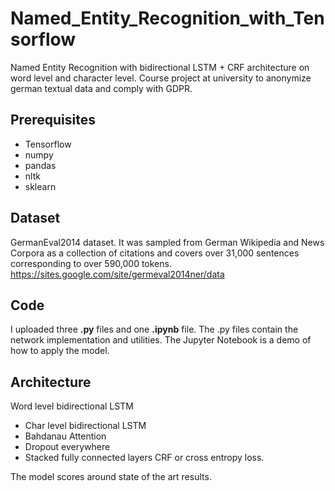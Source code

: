# Named_Entity_Recognition_with_Tensorflow
Named Entity Recognition with bidirectional LSTM + CRF architecture on word level and character level. 
Course project at university to anonymize german textual data and comply with GDPR.

## Prerequisites
- Tensorflow
- numpy
- pandas 
- nltk
- sklearn

## Dataset
GermanEval2014 dataset.
It was sampled from German Wikipedia and News Corpora as a collection of citations and covers over 31,000 sentences corresponding to over 590,000 tokens.
https://sites.google.com/site/germeval2014ner/data

## Code 
I uploaded three **.py** files and one **.ipynb** file. The .py files contain the network implementation and utilities. The Jupyter Notebook is a demo of how to apply the model.

## Architecture
Word level bidirectional LSTM 
 + Char level bidirectional LSTM
 + Bahdanau Attention
 + Dropout everywhere
 + Stacked fully connected layers
CRF or cross entropy loss.

The model scores around state of the art results.
